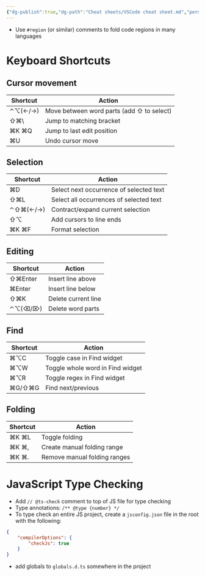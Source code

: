 ```yaml
---
{"dg-publish":true,"dg-path":"Cheat sheets/VSCode cheat sheet.md","permalink":"/cheat-sheets/vs-code-cheat-sheet/"}
---
```



- Use `#region` (or similar) comments to fold code regions in many languages

# Keyboard Shortcuts

## Cursor movement

| Shortcut | Action                                    |
| -------- | ----------------------------------------- |
| ⌃⌥(←/→)  | Move between word parts (add ⇧ to select) |
| ⇧⌘\\     | Jump to matching bracket                  |
| ⌘K ⌘Q    | Jump to last edit position                |
| ⌘U       | Undo cursor move                          |

## Selection

| Shortcut | Action                                  |
| -------- | --------------------------------------- |
| ⌘D       | Select next occurrence of selected text |
| ⇧⌘L      | Select all occurrences of selected text |
| ⌃⇧⌘(←/→) | Contract/expand current selection       |
| ⇧⌥       | Add cursors to line ends                |
| ⌘K ⌘F    | Format selection                        |

## Editing

| Shortcut | Action              |
| -------- | ------------------- |
| ⇧⌘Enter  | Insert line above   |
| ⌘Enter   | Insert line below   |
| ⇧⌘K      | Delete current line |
| ⌃⌥(⌫/⌦)  | Delete word parts   |

## Find

| Shortcut | Action                           |
| -------- | -------------------------------- |
| ⌘⌥C      | Toggle case in Find widget       |
| ⌘⌥W      | Toggle whole word in Find widget |
| ⌘⌥R      | Toggle regex in Find widget      |
| ⌘G/⇧⌘G   | Find next/previous               |

## Folding

| Shortcut | Action                       |
| -------- | ---------------------------- |
| ⌘K ⌘L    | Toggle folding               |
| ⌘K ⌘,    | Create manual folding range  |
| ⌘K ⌘.    | Remove manual folding ranges |

# JavaScript Type Checking

- Add `// @ts-check` comment to top of JS file for type checking
- Type annotations: `/** @type {number} */`
- To type check an entire JS project, create a `jsconfig.json` file in the root with the following:

```json
{
    "compilerOptions": {
        "checkJs": true
    }
}
```

- add globals to `globals.d.ts` somewhere in the project
